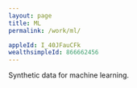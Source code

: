 ```yaml
---
layout: page
title: ML
permalink: /work/ml/

appleId: I_40JFauCFk
wealthsimpleId: 866662456
---
```


Synthetic data for machine learning.
